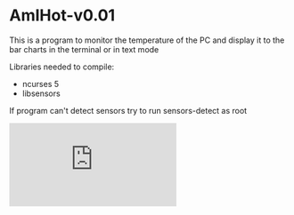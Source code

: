 # AmIHot-v0.01

This is a program to monitor the temperature of the PC and display it to the bar charts in the terminal or in text mode

 Libraries needed to compile:
 - ncurses 5
 - libsensors

If program can't detect sensors try to run sensors-detect as root

![alt tag](http://www.zimagez.com/full/4f95a0323e1beb6e817defaa1cf6b7549fc0c303b3727c57eab1c8a4ebdbb9ece2b1ad564a61db9708acc94437e3544e57e01935ac14e20269ac28bb252a2fc26fae21a525a2b62d.php)
